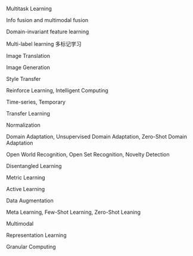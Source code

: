 Multitask Learning

Info fusion and multimodal fusion

Domain-invariant feature learning

Multi-label learning 多标记学习

Image Translation

Image Generation

Style Transfer

Reinforce Learning, Intelligent Computing

Time-series, Temporary

Transfer Learning

Normalization

Domain Adaptation, Unsupervised Domain Adaptation, Zero-Shot Domain Adaptation

Open World Recognition, Open Set Recognition, Novelty Detection

Disentangled Learning

Metric Learning

Active Learning 

Data Augmentation

Meta Learning, Few-Shot Learning, Zero-Shot Leaning

Multimodal

Representation Learning

Granular Computing
